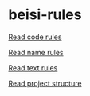 # beisi-rules

[Read code rules](./code_rules/code_rules.md)

[Read name rules](./name_rules/name_rules.md)

[Read text rules](./text_rules/README.md)

[Read project structure](./project_demo/project_demo.md)
